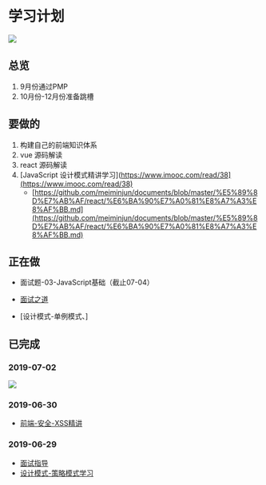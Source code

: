 
# 学习计划

![](https://ws1.sinaimg.cn/large/006tNc79gy1g4j22bixh7j30fu096jro.jpg)

## 总览

1. 9月份通过PMP
2. 10月份-12月份准备跳槽



## 要做的

1. 构建自己的前端知识体系
2. vue 源码解读
3. react 源码解读
4. [JavaScript 设计模式精讲学习](https://www.imooc.com/read/38](https://www.imooc.com/read/38)
	- [https://github.com/meiminjun/documents/blob/master/%E5%89%8D%E7%AB%AF/react/%E6%BA%90%E7%A0%81%E8%A7%A3%E8%AF%BB.md](https://github.com/meiminjun/documents/blob/master/%E5%89%8D%E7%AB%AF/react/%E6%BA%90%E7%A0%81%E8%A7%A3%E8%AF%BB.md)

## 正在做

- 面试题-03-JavaScript基础（截止07-04）

- [面试之道](https://juejin.im/book/5bdc715fe51d454e755f75ef/section/5c024ecbf265da616a476638)
- [设计模式-单例模式、]

## 已完成

### 2019-07-02

![](https://ws2.sinaimg.cn/large/006tNc79gy1g4m870crcqj30qw6tj1kx.jpg)

### 2019-06-30

- [前端-安全-XSS精讲]([https://github.com/meiminjun/documents/blob/master/%E6%94%B6%E9%9B%86%E7%AE%B1/%E5%AE%89%E5%85%A8-XSS.md](https://github.com/meiminjun/documents/blob/master/%E6%94%B6%E9%9B%86%E7%AE%B1/%E5%AE%89%E5%85%A8-XSS.md))

### 2019-06-29

-   [面试指导]([https://github.com/meiminjun/documents/blob/master/%E5%89%8D%E7%AB%AF/%E9%9D%A2%E8%AF%95/01.md](https://github.com/meiminjun/documents/blob/master/%E5%89%8D%E7%AB%AF/%E9%9D%A2%E8%AF%95/01.md))
- [设计模式-策略模式学习]([https://www.imooc.com/read/38/article/494](https://www.imooc.com/read/38/article/494))


<!--stackedit_data:
eyJoaXN0b3J5IjpbMTIyOTgyOTkyNywxMzU1NDM0NTc2LDEzMz
AyMDE2MTAsNzkxNDIzMTEsLTM5ODQ0NzcyMiwzNDkxNzg3NjMs
LTIwMjkyNjQ5OTBdfQ==
-->